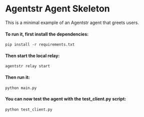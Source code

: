 # Agentstr Agent Skeleton

This is a minimal example of an Agentstr agent that greets users.

#### To run it, first install the dependencies:

`pip install -r requirements.txt`

#### Then start the local relay:

`agentstr relay start`

#### Then run it:

`python main.py`

#### You can now test the agent with the test_client.py script:

`python test_client.py`
